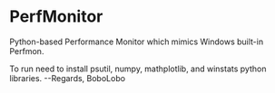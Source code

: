 # PerfMonitor
Python-based Performance Monitor which mimics Windows built-in Perfmon.

To run need to install psutil, numpy, mathplotlib, and winstats python libraries.
                           --Regards, BoboLobo
